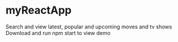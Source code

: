 # myReactApp
Search and view latest, popular and upcoming moves and tv shows
Download and run npm start to view demo
